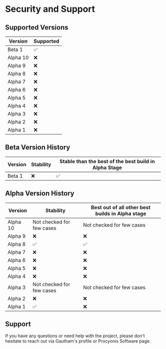 # Security and Support

## Supported Versions

| Version       | Supported                         |
| ------------- | --------------------------------- |
| Beta 1        | :white_check_mark:                |
| Alpha 10      | :x:                               |
| Alpha 9       | :x:                               |
| Alpha 8       | :x:                               |
| Alpha 7       | :x:                               |
| Alpha 6       | :x:                               |
| Alpha 5       | :x:                               |
| Alpha 4       | :x:                               |
| Alpha 3       | :x:                               |
| Alpha 2       | :x:                               |
| Alpha 1       | :x:                               |

## Beta Version History

| Version       | Stability                         | Stable than the best of the best build in Alpha Stage |
| ------------- | --------------------------------- | ----------------------------------------------------- |
| Beta 1        | :x:                               | :white_check_mark:                                    |

## Alpha Version History

| Version       | Stability                         | Best out of all other best builds in Alpha stage |
| ------------- | --------------------------------- | ------------------------------------------------ |
| Alpha 10      | Not checked for few cases         | Not checked for few cases                        |
| Alpha 9       | :x:                               | :x:                                              |
| Alpha 8       | :white_check_mark:                | :white_check_mark:                               |
| Alpha 7       | :x:                               | :x:                                              |
| Alpha 6       | :x:                               | :x:                                              |
| Alpha 5       | :x:                               | :x:                                              |
| Alpha 4       | :x:                               | :x:                                              |
| Alpha 3       | Not checked for few cases         | Not checked for few cases                        |
| Alpha 2       | :x:                               | :x:                                              |
| Alpha 1       | :white_check_mark:                | :x:                                              |

## Support

If you have any questions or need help with the project, please don't hesitate to reach out via Gautham's profile or Procyonis Software page.
